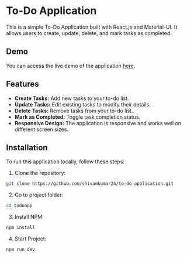 # To-Do Application

This is a simple To-Do Application built with React.js and Material-UI. It allows users to create, update, delete, and mark tasks as completed.

## Demo

You can access the live demo of the application [here](https://to-do-application-bay.vercel.app/).

## Features

- **Create Tasks:** Add new tasks to your to-do list.
- **Update Tasks:** Edit existing tasks to modify their details.
- **Delete Tasks:** Remove tasks from your to-do list.
- **Mark as Completed:** Toggle task completion status.
- **Responsive Design:** The application is responsive and works well on different screen sizes.

## Installation

To run this application locally, follow these steps:

1. Clone the repository:

```bash
git clone https://github.com/shivamkumar24/to-do-application.git
```

2. Go to project folder:

```bash
cd todoapp
```

3. Install NPM:

```bash
npm install
```

4. Start Project:

```bash
npm run dev
```
